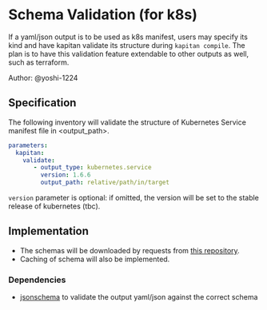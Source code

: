 # Schema Validation (for k8s) 

If a yaml/json output is to be used as k8s manifest, users may specify its kind and have kapitan validate its structure during `kapitan compile`.
The plan is to have this validation feature extendable to other outputs as well, such as terraform.

Author: @yoshi-1224

## Specification

The following inventory will validate the structure of Kubernetes Service manifest file in <output_path>.

```yaml
parameters:
  kapitan:
    validate:
       - output_type: kubernetes.service 
         version: 1.6.6
         output_path: relative/path/in/target
```

`version` parameter is optional: if omitted, the version will be set to the stable release of kubernetes (tbc).

## Implementation

- The schemas will be downloaded by requests from 
[this repository](https://raw.githubusercontent.com/garethr/kubernetes-json-schema/master/v1.6.6-standalone/deployment.json).
- Caching of schema will also be implemented.

### Dependencies

- [jsonschema](https://pypi.org/project/jsonschema/) to validate the output yaml/json against the correct schema